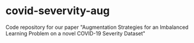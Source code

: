 # covid-severvity-aug
Code repository for our paper "Augmentation Strategies for an Imbalanced Learning Problem on a novel COVID-19 Severity Dataset" 
